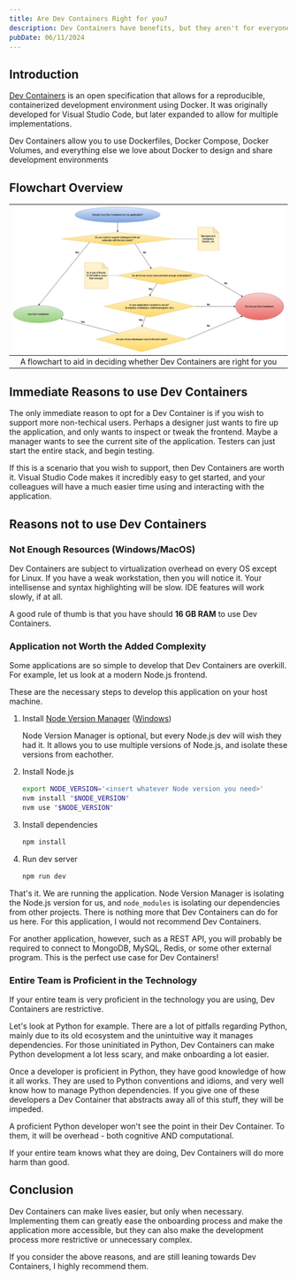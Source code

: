 ```yaml
---
title: Are Dev Containers Right for you?
description: Dev Containers have benefits, but they aren't for everyone.
pubDate: 06/11/2024
---
```


## Introduction

[Dev Containers](https://containers.dev/) is an open specification that allows for a reproducible,
containerized development environment using Docker.
It was originally developed for Visual Studio Code, but later
expanded to allow for multiple implementations.

Dev Containers allow you to use Dockerfiles, Docker Compose, Docker Volumes,
and everything else we love about Docker to design and share development environments

## Flowchart Overview

| ![Flowchart visualizing when to use Dev Containers](./when-to-devcontainer.png) |
|:-:|
|A flowchart to aid in deciding whether Dev Containers are right for you|

## Immediate Reasons to use Dev Containers

The only immediate reason to opt for a Dev Container is if you wish to
support more non-techical users. Perhaps a designer just wants to fire up the application,
and only wants to inspect or tweak the frontend.
Maybe a manager wants to see the current site of the application.
Testers can just start the entire stack, and begin testing.

If this is a scenario that you wish to support, then Dev Containers are worth it.
Visual Studio Code makes it incredibly easy to get started, and your colleagues will
have a much easier time using and interacting with the application.

## Reasons not to use Dev Containers

### Not Enough Resources (Windows/MacOS)

Dev Containers are subject to virtualization overhead on every OS
except for Linux. If you have a weak workstation, then you will notice it.
Your intellisense and syntax highlighting will be slow. IDE features will work
slowly, if at all.

A good rule of thumb is that you have should **16 GB RAM** to use Dev Containers.

### Application not Worth the Added Complexity

Some applications are so simple to develop that Dev Containers are overkill.
For example, let us look at a modern Node.js frontend.

These are the necessary steps to develop this application on your host machine.

1. Install [Node Version Manager](https://github.com/nvm-sh/nvm) ([Windows](https://github.com/coreybutler/nvm-windows))

    Node Version Manager is optional, but every Node.js dev will wish they had it.
    It allows you to use multiple versions of Node.js, and isolate these versions
    from eachother.

2. Install Node.js

    ```bash
    export NODE_VERSION='<insert whatever Node version you need>'
    nvm install "$NODE_VERSION"
    nvm use "$NODE_VERSION"
    ```

3. Install dependencies

    ```bash
    npm install
    ```

4. Run dev server

    ```bash
    npm run dev
    ```

That's it. We are running the application. Node Version Manager is isolating the Node.js
version for us, and `node_modules` is isolating our dependencies from other projects. There is nothing
more that Dev Containers can do for us here. For this application, I would not recommend Dev Containers.

For another application, however, such as a REST API, you will probably be required to connect to MongoDB, MySQL, Redis,
or some other external program. This is the perfect use case for Dev Containers!

### Entire Team is Proficient in the Technology

If your entire team is very proficient in the technology you are using, Dev Containers
are restrictive.

Let's look at Python for example. There are a lot of pitfalls regarding Python,
mainly due to its old ecosystem and the unintuitive way it manages dependencies.
For those uninitiated in Python, Dev Containers can make Python development a lot
less scary, and make onboarding a lot easier.

Once a developer is proficient in Python, they have good knowledge of how it all
works. They are used to Python conventions and idioms, and very well know how to
manage Python dependencies. If you give one of these developers a Dev Container
that abstracts away all of this stuff, they will be impeded.

A proficient Python developer won't see the point in their Dev Container.
To them, it will be overhead - both cognitive AND computational.

If your entire team knows what they are doing, Dev Containers will do more harm
than good.

## Conclusion

Dev Containers can make lives easier, but only when necessary. Implementing them
can greatly ease the onboarding process and make the application more accessible,
but they can also make the development process more restrictive or unnecessary complex.

If you consider the above reasons, and are still leaning towards Dev Containers, I highly recommend them.
